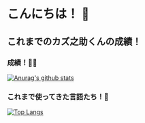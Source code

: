 # こんにちは！ 👋


## これまでのカズ之助くんの成績！
### 成績！💯💮
[![Anurag's github stats](https://github-readme-stats.vercel.app/api?username=kazuki19992&count_private=true&count_private=true&theme=dark)](https://github.com/anuraghazra/github-readme-stats)
### これまで使ってきた言語たち！💬
[![Top Langs](https://github-readme-stats.vercel.app/api/top-langs/?username=kazuki19992)](https://github.com/anuraghazra/github-readme-stats)

<!--
**kazuki19992/kazuki19992** is a ✨ _special_ ✨ repository because its `README.md` (this file) appears on your GitHub profile.

Here are some ideas to get you started:

- 🔭 I’m currently working on ...
- 🌱 I’m currently learning ...
- 👯 I’m looking to collaborate on ...
- 🤔 I’m looking for help with ...
- 💬 Ask me about ...
- 📫 How to reach me: ...
- 😄 Pronouns: ...
- ⚡ Fun fact: ...
-->
